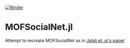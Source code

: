 [![Binder](https://mybinder.org/badge_logo.svg)](https://mybinder.org/v2/gh/egonik-unlp/MOFSocialNet.jl/HEAD?labpath=proc.ipynb)




# MOFSocialNet.jl


Attempt to recreate MOFSocialNet as in [Jalali et. al´s paper](https://www.mdpi.com/2079-4991/12/4/704)
